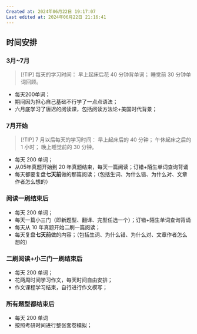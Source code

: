 ```yaml
---
Created at: 2024年06月22日 19:17:07
Last edited at: 2024年06月22日 21:16:41
---
```

## 时间安排
### 3月~7月
> [!TIP] 每天的学习时间：
> 早上起床后花 40 分钟背单词；
> 睡觉前 30 分钟单词回顾。 
- 每天200单词；
- 期间因为担心自己基础不行学了一点点语法；
- 六月底学习了唐迟的阅读课，包括阅读方法论+美国时代背景；
### 7月开始
> [!TIP] 7 月以后每天的学习时间：
> 早上起床后的 40 分钟；
> 午休起床之后的 1 小时；
> 晚上睡觉前的 30 分钟。
- 每天 200 单词；
- 从05年真题开始到 20 年真题结束，每天一篇阅读；订错+陌生单词查询背诵
- 每天都要复盘**七天前**做的那篇阅读；（包括生词、为什么错、为什么对、文章作者怎么想的）
### 阅读一刷结束后
- 每天 200 单词；
- 每天一篇小三门（即新题型、翻译、完型任选一个）；订错+陌生单词查询背诵
- 每天从 10 年真题开始二刷一篇阅读；
- 每天复盘**七天前**做的内容；（包括生词、为什么错、为什么对、文章作者怎么想的）
### 二刷阅读+小三门一刷结束后
- 每天 200 单词；
- 花两周时间学习作文，每天时间自由安排；
- 作文课程学习结束，自行进行作文模写；
### 所有题型都结束后
- 每天 200 单词
- 按照考研时间进行整张套卷模拟；